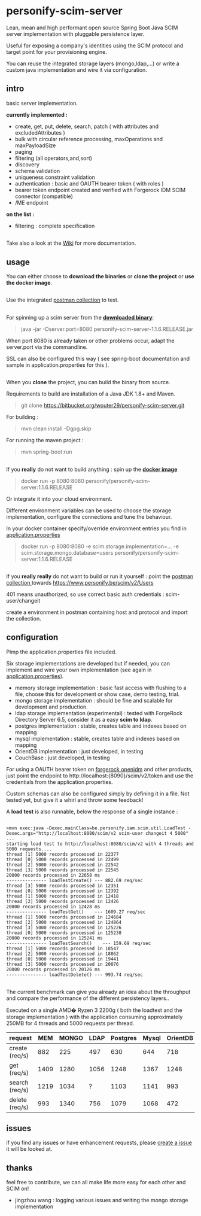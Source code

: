 # personify-scim-server

Lean, mean and high performant open source Spring Boot Java SCIM server implementation with pluggable persistence layer.

Useful for exposing a company's identities using the SCIM protocol and target point for your provisioning engine.

You can reuse the integrated storage layers (mongo,ldap,...) or write a custom java implementation and wire it via configuration.


## intro

basic server implementation.

**currently implemented :**

- create, get, put, delete, search, patch ( with attributes and excludedAttributes )
- bulk with circular reference processing, maxOperations and maxPayloadSize 
- paging
- filtering (all operators,and,sort)
- discovery
- schema validation
- uniqueness constraint validation
- authentication : basic and OAUTH bearer token ( with roles )
- bearer token endpoint created and verified with Forgerock IDM SCIM connector (compatible)
- /ME endpoint



**on the list :**

- filtering : complete specification

##  

Take also a look at the [Wiki](https://bitbucket.org/wouter29/personify-scim-server/wiki/Home) for more documentation.


##  

## usage

You can either choose to **download the binaries** or **clone the project** or **use the docker image**.

## 

Use the integrated [postman collection](https://bitbucket.org/wouter29/personify-scim-server/src/master/scim.postman_collection.json) to test.


##  

For spinning up a scim server from the **[downloaded binary](https://bitbucket.org/wouter29/personify-scim-server/downloads/)**: 

> java -jar -Dserver.port=8080 personify-scim-server-1.1.6.RELEASE.jar

When port 8080 is already taken or other problems occur, adapt the server.port via the commandline.

SSL can also be configured this way ( see spring-boot documentation and sample in application.properties for this ).

##    

When you **clone** the project, you can build the binary from source.

Requirements to build are installation of a Java JDK 1.8+ and Maven.

> git clone https://bitbucket.org/wouter29/personify-scim-server.git

For building :

> mvn clean install -Dgpg.skip


For running the maven project :

> mvn spring-boot:run

##  
 

If you **really** do not want to build anything : spin up the **[docker image](https://hub.docker.com/r/personify/personify-scim-server)**

> docker run -p 8080:8080 personify/personify-scim-server:1.1.6.RELEASE

Or integrate it into your cloud environment.

Different environment variables can be used to choose the storage implementation, configure the connections and tune the behaviour.

In your docker container specify/override environment entries you find in [application.properties](https://bitbucket.org/wouter29/personify-scim-server/src/master/src/main/resources/application.properties)

>docker run -p 8080:8080 -e scim.storage.implementation=... -e scim.storage.mongo.database=users personify/personify-scim-server:1.1.6.RELEASE

 
##   

If you **really really** do not want to build or run it yourself : point the [postman collection ](https://bitbucket.org/wouter29/personify-scim-server/src/master/scim.postman_collection.json)
towards https://www.personify.be/scim/v2/Users 

401 means unauthorized, so use correct basic auth credentials : scim-user/changeit

create a environment in postman containing host and protocol and import the collection.

##  

##  

## configuration

Pimp the application.properties file included.


Six storage implementations are developed but if needed, you can implement and wire your own implementation (see again in [application.properties](https://bitbucket.org/wouter29/personify-scim-server/src/master/src/main/resources/application.properties)).

* memory storage implementation : basic fast access with flushing to a file, choose this for development or show case, demo testing, trial.
* mongo storage implementation : should be fine and scalable for development and production.
* ldap storage implementation (experimental) : tested with ForgeRock Directory Server 6.5, consider it as a easy **scim to ldap**.
* postgres implementation : stable, creates table and indexes based on mapping
* mysql implementation : stable, creates table and indexes based on mapping
* OrientDB implementation : just developed, in testing
* CouchBase : just developed, in testing

For using a OAUTH bearer token on [forgerock openidm](https://bitbucket.org/wouter29/personify-scim-server/wiki/Forgerock%20SCIM%20connector) and other products, just point the endpoint to http://localhost:{8090}/scim/v2/token and use the credentials from the application.properties.

Custom schemas can also be configured simply by defining it in a file. Not tested yet, but give it a whirl and throw some feedback!


A **load test** is also runnable, below the response of a single instance :

##  

```
>mvn exec:java -Dexec.mainClass=be.personify.iam.scim.util.LoadTest -Dexec.args="http://localhost:8080/scim/v2 scim-user changeit 4 5000"
...
starting load test to http://localhost:8080/scim/v2 with 4 threads and 5000 requests....
thread [1] 5000 records processed in 22377
thread [0] 5000 records processed in 22499
thread [2] 5000 records processed in 22542
thread [3] 5000 records processed in 22545
20000 records processed in 22658 ms
--------------- loadTestCreate() --- 882.69 req/sec
thread [3] 5000 records processed in 12351
thread [0] 5000 records processed in 12392
thread [1] 5000 records processed in 12418
thread [2] 5000 records processed in 12426
20000 records processed in 12428 ms
--------------- loadTestGet()    --- 1609.27 req/sec
thread [1] 5000 records processed in 124684
thread [2] 5000 records processed in 124864
thread [3] 5000 records processed in 125226
thread [0] 5000 records processed in 125238
20000 records processed in 125241 ms
--------------- loadTestSearch()    --- 159.69 req/sec
thread [1] 5000 records processed in 18547
thread [2] 5000 records processed in 18862
thread [0] 5000 records processed in 19441
thread [3] 5000 records processed in 20076
20000 records processed in 20126 ms
--------------- loadTestDelete() --- 993.74 req/sec

```
##  

The current benchmark can give you already an idea about the throughput and compare the performance of the different persistency layers..

Executed on a single AMD� Ryzen 3 2200g ( both the loadtest and the storage implementation ) with the application consuming approximately 250MB for 4 threads and 5000 requests per thread.

| request        | MEM  | MONGO | LDAP | Postgres | Mysql | OrientDB | CouchBAse |
|----------------|------|-------|------|----------|-------|----------|-----------|
| create (req/s) | 882  | 225   | 497  | 630      | 644   | 718      | 584       |
| get    (req/s) | 1409 | 1280  | 1056 | 1248     | 1367  | 1248     | 1187      |
| search (req/s) | 1219 | 1034  | ?    | 1103     | 1141  | 993      | 50        |
| delete (req/s) | 993  | 1340  | 756  | 1079     | 1068  | 472      | 760       |




##  


##  

## issues

if you find any issues or have enhancement requests, please [create a issue](https://bitbucket.org/wouter29/personify-scim-server/issues/new)
it will be looked at.


##  

##  

## thanks

feel free to contribute, we can all make life more easy for each other and SCIM on!


* jingzhou wang : logging various issues and writing the mongo storage implementation


##  

##  



